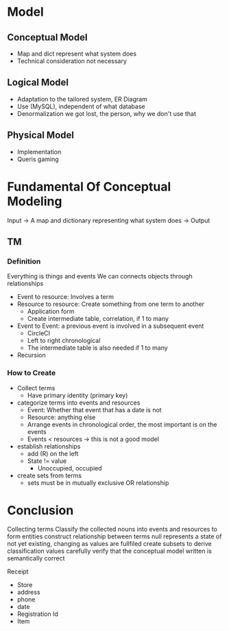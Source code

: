 # Model

## Conceptual Model

- Map and dict represent what system does
- Technical consideration not necessary

## Logical Model

- Adaptation to the tailored system, ER Diagram
- Use (MySQL), independent of what database
- Denormalization we got lost, the person, why we don't use that

## Physical Model

- Implementation
- Queris gaming

# Fundamental Of Conceptual Modeling

 Input -> A map and dictionary representing what system does -> Output

## TM

### Definition

Everything is things and events
We can connects objects through relationships

- Event to resource: Involves a term
- Resource to resource: Create something from one term to another
 	- Application form
 	- Create intermediate table, correlation, if 1 to many
- Event to Event: a previous event is involved in a subsequent event
 	- CircleCI
 	- Left to right chronological
 	- The intermediate table is also needed if 1 to many
- Recursion

### How to Create

- Collect terms
 	- Have primary identity (primary key)
- categorize terms into events and resources
 	- Event: Whether that event that has a date is not
 	- Resource: anything else
 	- Arrange events in chronological order, the most important is on the events
 	- Events < resources -> this is not a good model
- establish relationships
 	- add (R) on the left
 	- State != value
  		- Unoccupied, occupied
- create sets from terms
 	- sets must be in mutually exclusive OR relationship

# Conclusion

Collecting terms
Classify the collected nouns into events and resources to form entities
construct relationship between terms
null represents a state of not yet existing, changing as values are fullfiled
create subsets to derive classification values
carefully verify that the conceptual model written is semantically correct

Receipt

- Store
- address
- phone
- date
- Registration Id
- Item

